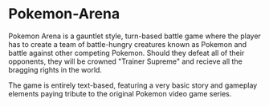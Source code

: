 # Pokemon-Arena

Pokemon Arena is a gauntlet style, turn-based battle game where the player has to create a team of battle-hungry creatures
known as Pokemon and battle against other competing Pokemon. Should they defeat all of their opponents, 
they will be crowned "Trainer Supreme" and recieve all the bragging rights in the world. 

The game is entirely text-based, 
featuring a very basic story and gameplay elements paying tribute to the original Pokemon video game series.
